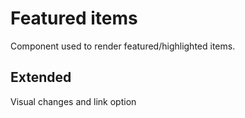 # Featured items

Component used to render featured/highlighted items.

## Extended

Visual changes and link option

